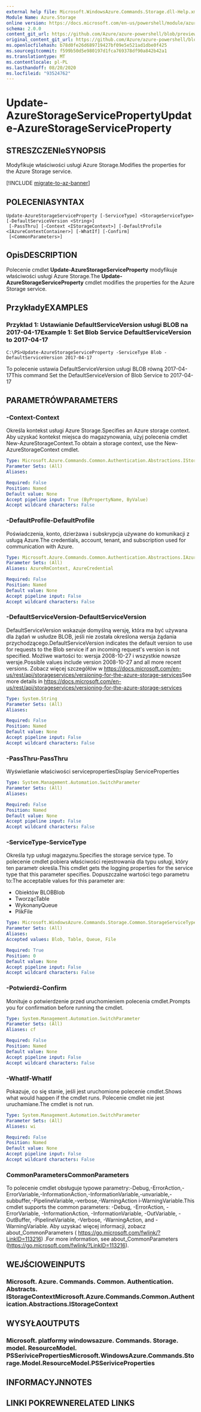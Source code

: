 ```yaml
---
external help file: Microsoft.WindowsAzure.Commands.Storage.dll-Help.xml
Module Name: Azure.Storage
online version: https://docs.microsoft.com/en-us/powershell/module/azure.storage/update-azurestorageserviceproperty
schema: 2.0.0
content_git_url: https://github.com/Azure/azure-powershell/blob/preview/src/Storage/Commands.Storage/help/Update-AzureStorageServiceProperty.md
original_content_git_url: https://github.com/Azure/azure-powershell/blob/preview/src/Storage/Commands.Storage/help/Update-AzureStorageServiceProperty.md
ms.openlocfilehash: b78d0fe26d689719427bf09e5e521ad1dbe0f425
ms.sourcegitcommit: f599b50d5e980197d1fca769378df90a842b42a1
ms.translationtype: MT
ms.contentlocale: pl-PL
ms.lasthandoff: 08/20/2020
ms.locfileid: "93524762"
---
```

# <span data-ttu-id="66c8a-101">Update-AzureStorageServiceProperty</span><span class="sxs-lookup"><span data-stu-id="66c8a-101">Update-AzureStorageServiceProperty</span></span>

## <span data-ttu-id="66c8a-102">STRESZCZENIe</span><span class="sxs-lookup"><span data-stu-id="66c8a-102">SYNOPSIS</span></span>
<span data-ttu-id="66c8a-103">Modyfikuje właściwości usługi Azure Storage.</span><span class="sxs-lookup"><span data-stu-id="66c8a-103">Modifies the properties for the Azure Storage service.</span></span>

[!INCLUDE [migrate-to-az-banner](../../includes/migrate-to-az-banner.md)]

## <span data-ttu-id="66c8a-104">POLECENIA</span><span class="sxs-lookup"><span data-stu-id="66c8a-104">SYNTAX</span></span>

```
Update-AzureStorageServiceProperty [-ServiceType] <StorageServiceType> [-DefaultServiceVersion <String>]
 [-PassThru] [-Context <IStorageContext>] [-DefaultProfile <IAzureContextContainer>] [-WhatIf] [-Confirm]
 [<CommonParameters>]
```

## <span data-ttu-id="66c8a-105">Opis</span><span class="sxs-lookup"><span data-stu-id="66c8a-105">DESCRIPTION</span></span>
<span data-ttu-id="66c8a-106">Polecenie cmdlet **Update-AzureStorageServiceProperty** modyfikuje właściwości usługi Azure Storage.</span><span class="sxs-lookup"><span data-stu-id="66c8a-106">The **Update-AzureStorageServiceProperty** cmdlet modifies the properties for the Azure Storage service.</span></span>

## <span data-ttu-id="66c8a-107">Przykłady</span><span class="sxs-lookup"><span data-stu-id="66c8a-107">EXAMPLES</span></span>

### <span data-ttu-id="66c8a-108">Przykład 1: Ustawianie DefaultServiceVersion usługi BLOB na 2017-04-17</span><span class="sxs-lookup"><span data-stu-id="66c8a-108">Example 1: Set Blob Service DefaultServiceVersion to 2017-04-17</span></span>
```
C:\PS>Update-AzureStorageServiceProperty -ServiceType Blob -DefaultServiceVersion 2017-04-17
```

<span data-ttu-id="66c8a-109">To polecenie ustawia DefaultServiceVersion usługi BLOB równą 2017-04-17</span><span class="sxs-lookup"><span data-stu-id="66c8a-109">This command Set the DefaultServiceVersion of Blob Service to 2017-04-17</span></span>

## <span data-ttu-id="66c8a-110">PARAMETRÓW</span><span class="sxs-lookup"><span data-stu-id="66c8a-110">PARAMETERS</span></span>

### <span data-ttu-id="66c8a-111">-Context</span><span class="sxs-lookup"><span data-stu-id="66c8a-111">-Context</span></span>
<span data-ttu-id="66c8a-112">Określa kontekst usługi Azure Storage.</span><span class="sxs-lookup"><span data-stu-id="66c8a-112">Specifies an Azure storage context.</span></span>
<span data-ttu-id="66c8a-113">Aby uzyskać kontekst miejsca do magazynowania, użyj polecenia cmdlet New-AzureStorageContext.</span><span class="sxs-lookup"><span data-stu-id="66c8a-113">To obtain a storage context, use the New-AzureStorageContext cmdlet.</span></span>

```yaml
Type: Microsoft.Azure.Commands.Common.Authentication.Abstractions.IStorageContext
Parameter Sets: (All)
Aliases:

Required: False
Position: Named
Default value: None
Accept pipeline input: True (ByPropertyName, ByValue)
Accept wildcard characters: False
```

### <span data-ttu-id="66c8a-114">-DefaultProfile</span><span class="sxs-lookup"><span data-stu-id="66c8a-114">-DefaultProfile</span></span>
<span data-ttu-id="66c8a-115">Poświadczenia, konto, dzierżawa i subskrypcja używane do komunikacji z usługą Azure.</span><span class="sxs-lookup"><span data-stu-id="66c8a-115">The credentials, account, tenant, and subscription used for communication with Azure.</span></span>

```yaml
Type: Microsoft.Azure.Commands.Common.Authentication.Abstractions.IAzureContextContainer
Parameter Sets: (All)
Aliases: AzureRmContext, AzureCredential

Required: False
Position: Named
Default value: None
Accept pipeline input: False
Accept wildcard characters: False
```

### <span data-ttu-id="66c8a-116">-DefaultServiceVersion</span><span class="sxs-lookup"><span data-stu-id="66c8a-116">-DefaultServiceVersion</span></span>
<span data-ttu-id="66c8a-117">DefaultServiceVersion wskazuje domyślną wersję, która ma być używana dla żądań w usłudze BLOB, jeśli nie została określona wersja żądania przychodzącego.</span><span class="sxs-lookup"><span data-stu-id="66c8a-117">DefaultServiceVersion indicates the default version to use for requests to the Blob service if an incoming request's version is not specified.</span></span> <span data-ttu-id="66c8a-118">Możliwe wartości to: wersja 2008-10-27 i wszystkie nowsze wersje.</span><span class="sxs-lookup"><span data-stu-id="66c8a-118">Possible values include version 2008-10-27 and all more recent versions.</span></span> <span data-ttu-id="66c8a-119">Zobacz więcej szczegółów w https://docs.microsoft.com/en-us/rest/api/storageservices/versioning-for-the-azure-storage-services</span><span class="sxs-lookup"><span data-stu-id="66c8a-119">See more details in https://docs.microsoft.com/en-us/rest/api/storageservices/versioning-for-the-azure-storage-services</span></span>

```yaml
Type: System.String
Parameter Sets: (All)
Aliases:

Required: False
Position: Named
Default value: None
Accept pipeline input: False
Accept wildcard characters: False
```

### <span data-ttu-id="66c8a-120">-PassThru</span><span class="sxs-lookup"><span data-stu-id="66c8a-120">-PassThru</span></span>
<span data-ttu-id="66c8a-121">Wyświetlanie właściwości serviceproperties</span><span class="sxs-lookup"><span data-stu-id="66c8a-121">Display ServiceProperties</span></span>

```yaml
Type: System.Management.Automation.SwitchParameter
Parameter Sets: (All)
Aliases:

Required: False
Position: Named
Default value: None
Accept pipeline input: False
Accept wildcard characters: False
```

### <span data-ttu-id="66c8a-122">-ServiceType</span><span class="sxs-lookup"><span data-stu-id="66c8a-122">-ServiceType</span></span>
<span data-ttu-id="66c8a-123">Określa typ usługi magazynu.</span><span class="sxs-lookup"><span data-stu-id="66c8a-123">Specifies the storage service type.</span></span>
<span data-ttu-id="66c8a-124">To polecenie cmdlet pobiera właściwości rejestrowania dla typu usługi, który ten parametr określa.</span><span class="sxs-lookup"><span data-stu-id="66c8a-124">This cmdlet gets the logging properties for the service type that this parameter specifies.</span></span>
<span data-ttu-id="66c8a-125">Dopuszczalne wartości tego parametru to:</span><span class="sxs-lookup"><span data-stu-id="66c8a-125">The acceptable values for this parameter are:</span></span>
- <span data-ttu-id="66c8a-126">Obiektów BLOB</span><span class="sxs-lookup"><span data-stu-id="66c8a-126">Blob</span></span> 
- <span data-ttu-id="66c8a-127">Tworząc</span><span class="sxs-lookup"><span data-stu-id="66c8a-127">Table</span></span>
- <span data-ttu-id="66c8a-128">Wykonany</span><span class="sxs-lookup"><span data-stu-id="66c8a-128">Queue</span></span>
- <span data-ttu-id="66c8a-129">Plik</span><span class="sxs-lookup"><span data-stu-id="66c8a-129">File</span></span>

```yaml
Type: Microsoft.WindowsAzure.Commands.Storage.Common.StorageServiceType
Parameter Sets: (All)
Aliases:
Accepted values: Blob, Table, Queue, File

Required: True
Position: 0
Default value: None
Accept pipeline input: False
Accept wildcard characters: False
```

### <span data-ttu-id="66c8a-130">-Potwierdź</span><span class="sxs-lookup"><span data-stu-id="66c8a-130">-Confirm</span></span>
<span data-ttu-id="66c8a-131">Monituje o potwierdzenie przed uruchomieniem polecenia cmdlet.</span><span class="sxs-lookup"><span data-stu-id="66c8a-131">Prompts you for confirmation before running the cmdlet.</span></span>

```yaml
Type: System.Management.Automation.SwitchParameter
Parameter Sets: (All)
Aliases: cf

Required: False
Position: Named
Default value: None
Accept pipeline input: False
Accept wildcard characters: False
```

### <span data-ttu-id="66c8a-132">-WhatIf</span><span class="sxs-lookup"><span data-stu-id="66c8a-132">-WhatIf</span></span>
<span data-ttu-id="66c8a-133">Pokazuje, co się stanie, jeśli jest uruchomione polecenie cmdlet.</span><span class="sxs-lookup"><span data-stu-id="66c8a-133">Shows what would happen if the cmdlet runs.</span></span> <span data-ttu-id="66c8a-134">Polecenie cmdlet nie jest uruchamiane.</span><span class="sxs-lookup"><span data-stu-id="66c8a-134">The cmdlet is not run.</span></span>

```yaml
Type: System.Management.Automation.SwitchParameter
Parameter Sets: (All)
Aliases: wi

Required: False
Position: Named
Default value: None
Accept pipeline input: False
Accept wildcard characters: False
```

### <span data-ttu-id="66c8a-135">CommonParameters</span><span class="sxs-lookup"><span data-stu-id="66c8a-135">CommonParameters</span></span>
<span data-ttu-id="66c8a-136">To polecenie cmdlet obsługuje typowe parametry:-Debug,-ErrorAction,-ErrorVariable,-InformationAction,-InformationVariable,-unvariable,-subbuffer,-PipelineVariable,-verbose,-WarningAction i-WarningVariable.</span><span class="sxs-lookup"><span data-stu-id="66c8a-136">This cmdlet supports the common parameters: -Debug, -ErrorAction, -ErrorVariable, -InformationAction, -InformationVariable, -OutVariable, -OutBuffer, -PipelineVariable, -Verbose, -WarningAction, and -WarningVariable.</span></span> <span data-ttu-id="66c8a-137">Aby uzyskać więcej informacji, zobacz about_CommonParameters ( https://go.microsoft.com/fwlink/?LinkID=113216) .</span><span class="sxs-lookup"><span data-stu-id="66c8a-137">For more information, see about_CommonParameters (https://go.microsoft.com/fwlink/?LinkID=113216).</span></span>

## <span data-ttu-id="66c8a-138">WEJŚCIOWE</span><span class="sxs-lookup"><span data-stu-id="66c8a-138">INPUTS</span></span>

### <span data-ttu-id="66c8a-139">Microsoft. Azure. Commands. Common. Authentication. Abstracts. IStorageContext</span><span class="sxs-lookup"><span data-stu-id="66c8a-139">Microsoft.Azure.Commands.Common.Authentication.Abstractions.IStorageContext</span></span>

## <span data-ttu-id="66c8a-140">WYSYŁA</span><span class="sxs-lookup"><span data-stu-id="66c8a-140">OUTPUTS</span></span>

### <span data-ttu-id="66c8a-141">Microsoft. platformy windowsazure. Commands. Storage. model. ResourceModel. PSSeriviceProperties</span><span class="sxs-lookup"><span data-stu-id="66c8a-141">Microsoft.WindowsAzure.Commands.Storage.Model.ResourceModel.PSSeriviceProperties</span></span>

## <span data-ttu-id="66c8a-142">INFORMACYJN</span><span class="sxs-lookup"><span data-stu-id="66c8a-142">NOTES</span></span>

## <span data-ttu-id="66c8a-143">LINKI POKREWNE</span><span class="sxs-lookup"><span data-stu-id="66c8a-143">RELATED LINKS</span></span>

